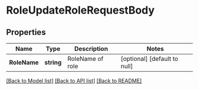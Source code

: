 # RoleUpdateRoleRequestBody

## Properties
Name | Type | Description | Notes
------------ | ------------- | ------------- | -------------
**RoleName** | **string** | RoleName of role | [optional] [default to null]

[[Back to Model list]](../README.md#documentation-for-models) [[Back to API list]](../README.md#documentation-for-api-endpoints) [[Back to README]](../README.md)

